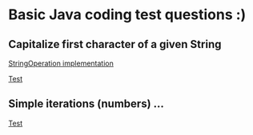 # Basic Java coding test questions :)

## Capitalize first character of a given String

[StringOperation implementation](https://github.com/mgoericke/examples-parent/blob/9f4d73357916945f8a56f0e5ff9bec34fd8d5778/coding-test/src/main/java/de/javamark/codingtest/StringOperations.java#L3)

[Test](https://github.com/mgoericke/examples-parent/blob/9f4d73357916945f8a56f0e5ff9bec34fd8d5778/coding-test/src/test/java/de/javamark/codingtest/StringOperationsTest.java#L8)

## Simple iterations (numbers) ...

[Test](https://github.com/mgoericke/examples-parent/blob/9f4d73357916945f8a56f0e5ff9bec34fd8d5778/coding-test/src/test/java/de/javamark/codingtest/SomethingWithNumbersTest.java#L8)



